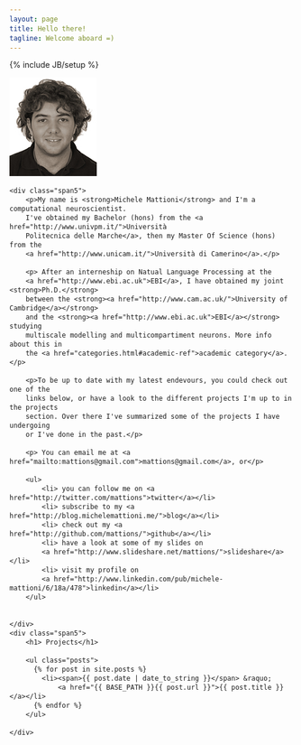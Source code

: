 ```yaml
---
layout: page
title: Hello there!
tagline: Welcome aboard =)
---
```

{% include JB/setup %}

<div class="row-fluid">
    <div class="span2"><img src="assets/gfx/Michele_Mattioni_sepia.jpg"/> </div>
    
    <div class="span5">
        <p>My name is <strong>Michele Mattioni</strong> and I'm a computational neuroscientist. 
        I've obtained my Bachelor (hons) from the <a href="http://www.univpm.it/">Università 
        Politecnica delle Marche</a>, then my Master Of Science (hons) from the 
        <a href="http://www.unicam.it/">Università di Camerino</a>.</p>
        
        <p> After an interneship on Natual Language Processing at the 
        <a href="http://www.ebi.ac.uk">EBI</a>, I have obtained my joint <strong>Ph.D.</strong> 
        between the <strong><a href="http://www.cam.ac.uk/">University of Cambridge</a></strong> 
        and the <strong><a href="http://www.ebi.ac.uk">EBI</a></strong> studying 
        multiscale modelling and multicompartiment neurons. More info about this in 
        the <a href="categories.html#academic-ref">academic category</a>.</p>

        <p>To be up to date with my latest endevours, you could check out one of the 
        links below, or have a look to the different projects I'm up to in the projects 
        section. Over there I've summarized some of the projects I have undergoing 
        or I've done in the past.</p>
        
        <p> You can email me at <a href="mailto:mattions@gmail.com">mattions@gmail.com</a>, or</p>
        
        <ul>
            <li> you can follow me on <a href="http://twitter.com/mattions">twitter</a></li>
            <li> subscribe to my <a href="http://blog.michelemattioni.me/">blog</a></li>
            <li> check out my <a href="http://github.com/mattions/">github</a></li>
            <li> have a look at some of my slides on 
            <a href="http://www.slideshare.net/mattions/">slideshare</a></li>
            <li> visit my profile on 
            <a href="http://www.linkedin.com/pub/michele-mattioni/6/18a/478">linkedin</a></li>    
        </ul>
        

    </div>
    <div class="span5">
        <h1> Projects</h1>

        <ul class="posts">
          {% for post in site.posts %}
            <li><span>{{ post.date | date_to_string }}</span> &raquo; 
                <a href="{{ BASE_PATH }}{{ post.url }}">{{ post.title }}</a></li>
          {% endfor %}
        </ul>
        
    </div>
</div>



